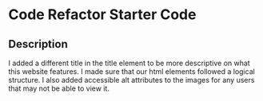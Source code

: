 # Code Refactor Starter Code

## Description
I added a different title in the title element to be more descriptive on what this website features. I made sure that our html elements followed a logical structure. I also added accessible alt attributes to the images for any users that may not be able to view it.
